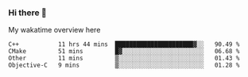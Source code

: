 ### Hi there 👋

<!--
**Jassy930/Jassy930** is a ✨ _special_ ✨ repository because its `README.md` (this file) appears on your GitHub profile.

Here are some ideas to get you started:

- 🔭 I’m currently working on ...
- 🌱 I’m currently learning ...
- 👯 I’m looking to collaborate on ...
- 🤔 I’m looking for help with ...
- 💬 Ask me about ...
- 📫 How to reach me: ...
- 😄 Pronouns: ...
- ⚡ Fun fact: ...
-->

My wakatime overview here
<!--START_SECTION:waka-->
```text
C++           11 hrs 44 mins  ██████████████████████▓░░   90.49 % 
CMake         51 mins         █▓░░░░░░░░░░░░░░░░░░░░░░░   06.68 % 
Other         11 mins         ▒░░░░░░░░░░░░░░░░░░░░░░░░   01.43 % 
Objective-C   9 mins          ▒░░░░░░░░░░░░░░░░░░░░░░░░   01.28 % 
```
<!--END_SECTION:waka-->
